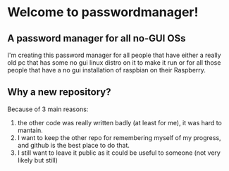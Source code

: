 # Welcome to passwordmanager!

## A password manager for all no-GUI OSs

I'm creating this password manager for all people that have either a really old pc that has some no gui linux distro on it to make it run or for all those
people that have a no gui installation of raspbian on their Raspberry. 

## Why a new repository?

Because of 3 main reasons:
1. the other code was really written badly (at least for me), it was hard to mantain. 
2. I want to keep the other repo for remembering myself of my progress, and github is the best place to do that. 
3. I still want to leave it public as it could be useful to someone (not very likely but still)


